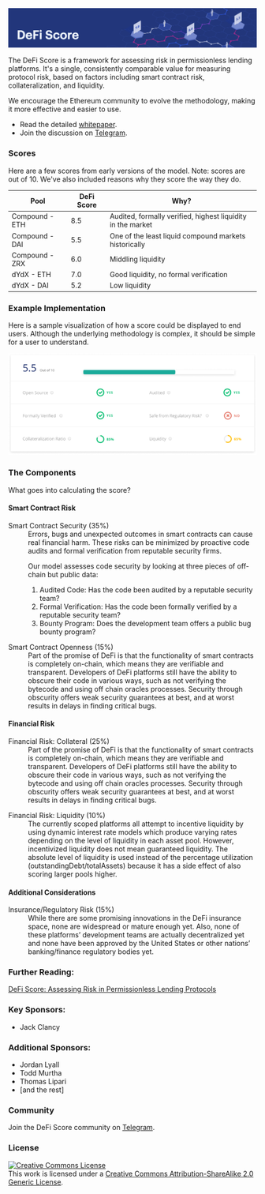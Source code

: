 <img src="assets/images/short_banner.png" alt="DeFi Score Banner">

The DeFi Score is a framework for assessing risk in permissionless lending platforms. It's a single, consistently comparable value for measuring protocol risk, based on factors including smart contract risk, collateralization, and liquidity.

We encourage the Ethereum community to evolve the methodology, making it more effective and easier to use.

* Read the detailed [whitepaper](#).
* Join the discussion on [Telegram](https://t.me/dscore).

### Scores
Here are a few scores from early versions of the model. Note: scores are out of 10. We've also included reasons why they score the way they do. 

| Pool           | DeFi Score | Why?                                                        |
|----------------|------------|-------------------------------------------------------------|
| Compound - ETH | 8.5        | Audited, formally verified, highest liquidity in the market |
| Compound - DAI | 5.5        | One of the least liquid compound markets historically       |
| Compound - ZRX | 6.0        | Middling liquidity                                          |
| dYdX - ETH     | 7.0        | Good liquidity, no formal verification                      |
| dYdX - DAI     | 5.2        | Low liquidity                                               |

### Example Implementation
Here is a sample visualization of how a score could be displayed to end users. Although the underlying methodology is complex, it should be simple for a user to understand.

<img src="assets/images/example.png" alt="DeFi Score Example">

### The Components
What goes into calculating the score?

#### Smart Contract Risk
<dl>
  <dt>Smart Contract Security (35%)</dt>
  <dd>Errors, bugs and unexpected outcomes in smart contracts can cause real financial harm. These risks can be minimized by proactive code audits and formal verification from reputable security firms.

  Our model assesses code security by looking at three pieces of off-chain but public data:

  1. Audited Code: Has the code been audited by a reputable security team?
  2. Formal Verification: Has the code been formally verified by a reputable security team?
  3. Bounty Program: Does the development team offers a public bug bounty program?

  </dd>
</dl>
<dl>
  <dt>Smart Contract Openness (15%)</dt>
  <dd>Part of the promise of DeFi is that the functionality of smart contracts is completely on-chain, which means they are verifiable and transparent. Developers of DeFi platforms still have the ability to obscure their code in various ways, such as not verifying the bytecode and using off chain oracles processes. Security through obscurity offers weak security guarantees at best, and at worst results in delays in finding critical bugs.</dd>
</dl>

#### Financial Risk

<dl>
  <dt>Financial Risk: Collateral (25%)</dt>
  <dd>Part of the promise of DeFi is that the functionality of smart contracts is completely on-chain, which means they are verifiable and transparent. Developers of DeFi platforms still have the ability to obscure their code in various ways, such as not verifying the bytecode and using off chain oracles processes. Security through obscurity offers weak security guarantees at best, and at worst results in delays in finding critical bugs.</dd>
</dl>

<dl>
  <dt>Financial Risk: Liquidity (10%)</dt>
  <dd>The currently scoped platforms all attempt to incentive liquidity by using dynamic interest rate models which produce varying rates depending on the level of liquidity in each asset pool. However, incentivized liquidity does not mean guaranteed liquidity. The absolute level of liquidity is used instead of the percentage utilization (outstandingDebt/totalAssets) because it has a side effect of also scoring larger pools higher.</dd>
</dl>

#### Additional Considerations

<dl>
  <dt>Insurance/Regulatory Risk (15%)</dt>
  <dd>While there are some promising innovations in the DeFi insurance space, none are widespread or mature enough yet. Also, none of these platforms’ development teams are actually decentralized yet and none have been approved by the United States or other nations’ banking/finance regulatory bodies yet.</dd>
</dl>

### Further Reading:
[DeFi Score: Assessing Risk in Permissionless Lending Protocols](#)

### Key Sponsors:
* Jack Clancy

### Additional Sponsors:
* Jordan Lyall
* Todd Murtha
* Thomas Lipari
* [and the rest]

### Community
Join the DeFi Score community on [Telegram](https://t.me/dscore).

### License
<a rel="license" href="http://creativecommons.org/licenses/by-sa/2.0/"><img alt="Creative Commons License" style="border-width:0" src="https://i.creativecommons.org/l/by-sa/2.0/80x15.png" /></a><br />This work is licensed under a <a rel="license" href="http://creativecommons.org/licenses/by-sa/2.0/">Creative Commons Attribution-ShareAlike 2.0 Generic License</a>.
